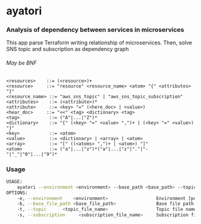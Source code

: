 # ayatori

### Analysis of dependency between services in microservices

This app parse Terraform writing relationship of microservices. Then, solve SNS topic and subscription as dependency graph

###### May be BNF

```
<resources>    ::= (<resource>)+
<resource>     ::= "resource" <resource_name> <atom> "{" <attributes> "}"
<resource_name> ::= "aws_sns_topic" | "aws_sns_topic_subscription"
<attributes>    ::= (<attribute>)*
<attribute>     ::= <key> "=" (<here_doc> | <value>)
<hear_doc>     ::= "<<" <tag> <dictionary> <tag>
<tag>           ::= ("A"|...|"Z")*
<dictionary>    ::= "{" (<key> "=" <value> ",")+ | (<key> "=" <value>) "}"
<key>           ::= <atom>
<value>         ::= <dictionary> | <array> | <atom>
<array>         ::= "[" ((<atoms> ",")+ | <atom>) "]"
<atom>          ::= ("a"|...|"z")*("a"|...|"z"|"."|"-"|"_"|"0"|...|"9")*
```

### Usage

```sh
USAGE:
    ayatori --environment <environment> --base_path <base_path> --topic <topic_file_name> --subscription <subscription_file_name>
OPTIONS:
    -e, --environment    <environment>                  Environment [possible values: develop, staging, production]
    -b, --base_file_path <base_file_path>               Base file path
    -t, --topic      <topic_file_name>                  Topic file name
    -s, --subscription     <subscription_file_name>     Subscription file name
```
